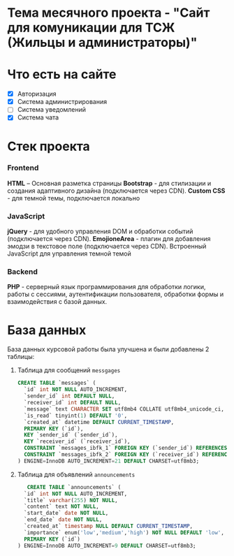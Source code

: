 # Тема месячного проекта - "Сайт для комуникации для ТСЖ (Жильцы и администраторы)"

# Что есть на сайте 
- [x] Авторизация
- [x] Система администрирования
- [ ] Система уведомлений
- [x] Система чата

# Стек проекта
### **Frontend**
   **HTML** – Основная разметка страницы
   **Bootstrap** - для стилизации и создания адаптивного дизайна (подключается через CDN).
   **Custom CSS** - для темной темы, подключается локально
### JavaScript
  **jQuery** - для удобного управления DOM и обработки событий (подключается через CDN).
**EmojioneArea** - плагин для добавления эмодзи в текстовое поле (подключается через CDN).
  Встроенный JavaScript для управления темной темой
### Backend
   **PHP** - серверный язык программирования для обработки логики, работы с сессиями, аутентификации пользователя, обработки формы и взаимодействия с базой данных.



# База данных
База данных курсовой работы была улучшена и были добавлены 2 таблицы:
1. Таблица для сообщений ```messgages```
   ```sql
   CREATE TABLE `messages` (
     `id` int NOT NULL AUTO_INCREMENT,
     `sender_id` int DEFAULT NULL,
     `receiver_id` int DEFAULT NULL,
     `message` text CHARACTER SET utf8mb4 COLLATE utf8mb4_unicode_ci,
     `is_read` tinyint(1) DEFAULT '0',
     `created_at` datetime DEFAULT CURRENT_TIMESTAMP,
     PRIMARY KEY (`id`),
     KEY `sender_id` (`sender_id`),
     KEY `receiver_id` (`receiver_id`),
     CONSTRAINT `messages_ibfk_1` FOREIGN KEY (`sender_id`) REFERENCES `residents` (`id`),
     CONSTRAINT `messages_ibfk_2` FOREIGN KEY (`receiver_id`) REFERENCES `residents` (`id`)
   ) ENGINE=InnoDB AUTO_INCREMENT=21 DEFAULT CHARSET=utf8mb3;
   ```
2. Таблица для объявлений ```announcements```
   ```sql
      CREATE TABLE `announcements` (
     `id` int NOT NULL AUTO_INCREMENT,
     `title` varchar(255) NOT NULL,
     `content` text NOT NULL,
     `start_date` date NOT NULL,
     `end_date` date NOT NULL,
     `created_at` timestamp NULL DEFAULT CURRENT_TIMESTAMP,
     `importance` enum('low','medium','high') NOT NULL DEFAULT 'low',
     PRIMARY KEY (`id`)
   ) ENGINE=InnoDB AUTO_INCREMENT=9 DEFAULT CHARSET=utf8mb3;
   ```
